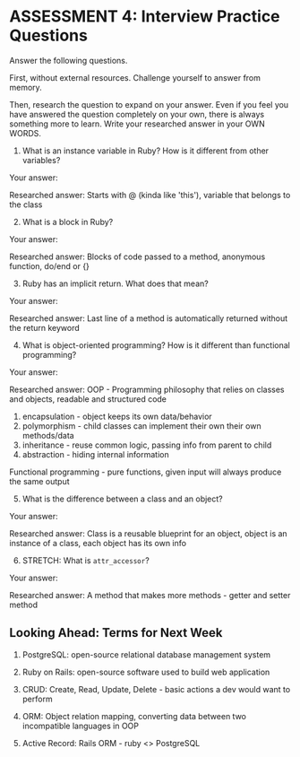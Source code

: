 # ASSESSMENT 4: Interview Practice Questions
Answer the following questions.

First, without external resources. Challenge yourself to answer from memory.

Then, research the question to expand on your answer. Even if you feel you have answered the question completely on your own, there is always something more to learn. Write your researched answer in your OWN WORDS.  

1. What is an instance variable in Ruby? How is it different from other variables?

  Your answer:

  Researched answer: Starts with @ (kinda like 'this'), variable that belongs to the class



2. What is a block in Ruby?

  Your answer:

  Researched answer: Blocks of code passed to a method, anonymous function, do/end or {}



3. Ruby has an implicit return. What does that mean?

  Your answer:

  Researched answer: Last line of a method is automatically returned without the return keyword



4. What is object-oriented programming? How is it different than functional programming?

  Your answer:

  Researched answer:
  OOP - Programming philosophy that relies on classes and objects, readable and structured code
  1) encapsulation - object keeps its own data/behavior
  2) polymorphism - child classes can implement their own their own methods/data
  3) inheritance - reuse common logic, passing info from parent to child
  4) abstraction - hiding internal information

  Functional programming - pure functions, given input will always produce the same output

5. What is the difference between a class and an object?

  Your answer:

  Researched answer: Class is a reusable blueprint for an object, object is an instance of a class, each object has its own info



6. STRETCH: What is `attr_accessor`?

  Your answer:

  Researched answer: A method that makes more methods - getter and setter method



## Looking Ahead: Terms for Next Week

1. PostgreSQL: open-source relational database management system

2. Ruby on Rails: open-source software used to build web application

3. CRUD: Create, Read, Update, Delete - basic actions a dev would want to perform

4. ORM: Object relation mapping, converting data between two incompatible languages in OOP

5. Active Record: Rails ORM - ruby <> PostgreSQL
